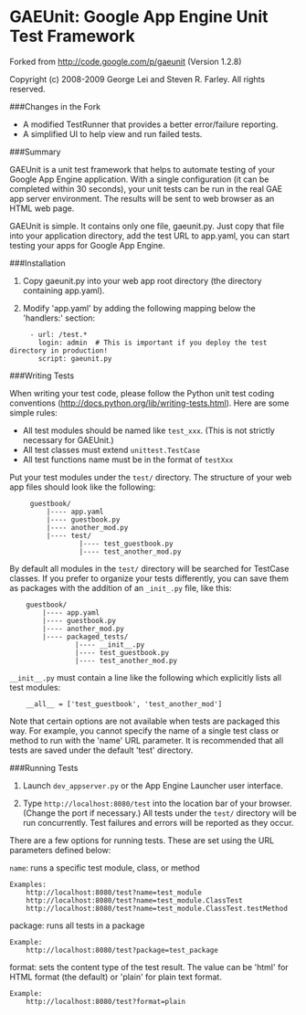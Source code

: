 GAEUnit: Google App Engine Unit Test Framework
==============================================

Forked from http://code.google.com/p/gaeunit (Version 1.2.8)

Copyright (c) 2008-2009 George Lei and Steven R. Farley.  All rights reserved.


###Changes in the Fork
* A modified TestRunner that provides a better error/failure reporting.
* A simplified UI to help view and run failed tests.


###Summary

GAEUnit is a unit test framework that helps to automate testing of your Google App Engine application. With a single configuration (it can be completed within 30 seconds), your unit tests can be run in the real GAE app server environment. The results will be sent to web browser as an HTML web page.
 
GAEUnit is simple. It contains only one file, gaeunit.py. Just copy that file into your application directory, add the test URL to app.yaml, you can start testing your apps for Google App Engine. 


###Installation

  1. Copy gaeunit.py into your web app root directory (the directory containing app.yaml).  

  2. Modify 'app.yaml' by adding the following mapping below the 'handlers:' section:
```
     - url: /test.*
       login: admin  # This is important if you deploy the test directory in production!
       script: gaeunit.py
```

###Writing Tests

When writing your test code, please follow the Python unit test coding conventions (http://docs.python.org/lib/writing-tests.html). Here are some simple rules:
  * All test modules should be named like `test_xxx`. (This is not strictly necessary for GAEUnit.)
  * All test classes must extend `unittest.TestCase`
  * All test functions name must be in the format of `testXxx`

Put your test modules under the `test/` directory. The structure of your web app files should look like the following:
```
     guestbook/
         |---- app.yaml
         |---- guestbook.py
         |---- another_mod.py
         |---- test/
                 |---- test_guestbook.py
                 |---- test_another_mod.py
```                 
By default all modules in the `test/` directory will be searched for TestCase classes.  If you prefer to organize your tests differently, you can save them as packages with the addition of an `_init_.py` file, like this:
```
    guestbook/
        |---- app.yaml
        |---- guestbook.py
        |---- another_mod.py
        |---- packaged_tests/
                |---- __init__.py
                |---- test_guestbook.py
                |---- test_another_mod.py
```
`__init__.py` must contain a line like the following which explicitly lists all test modules:
```
    __all__ = ['test_guestbook', 'test_another_mod'] 
```
Note that certain options are not available when tests are packaged this way.  For example, you cannot specify the name of a single test class or method to run with the 'name' URL parameter.  It is recommended that all tests are saved under the default 'test' directory.


###Running Tests

  1. Launch `dev_appserver.py` or the App Engine Launcher user interface.

  2. Type `http://localhost:8080/test` into the location bar of your browser. (Change the port if necessary.)  All tests under the `test/` directory will be run concurrently.  Test failures and errors will be reported as they occur.

There are a few options for running tests.  These are set using the URL parameters defined below:

  `name`: runs a specific test module, class, or method

    Examples:
        http://localhost:8080/test?name=test_module
        http://localhost:8080/test?name=test_module.ClassTest
        http://localhost:8080/test?name=test_module.ClassTest.testMethod

  package: runs all tests in a package

    Example:
        http://localhost:8080/test?package=test_package


  format: sets the content type of the test result. The value can be 'html' for HTML format (the default) or 'plain' for plain text format.

    Example:
        http://localhost:8080/test?format=plain


